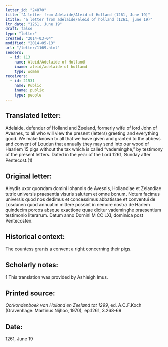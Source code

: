 ```yaml
---
letter_id: "24870"
title: "A letter from Adelaide/Aleid of Holland (1261, June 19)"
ititle: "a letter from adelaide/aleid of holland (1261, june 19)"
ltr_date: "1261, June 19"
draft: false
type: "letter"
created: "2014-03-04"
modified: "2014-05-13"
url: "/letter/1169.html"
senders:
  - id: 113
    name: Aleid/Adelaide of Holland
    iname: aleid/adelaide of holland
    type: woman
receivers:
  - id: 21531
    name: Public
    iname: public
    type: people
---
```

<h2> Translated letter:</h2>Adelaide, defender of Holland and Zeeland, formerly wife of lord John of Avesnes,  to all who will view the present (letters) greeting and everything good.
	We make known to all that we have given and granted to the abbess and convent of Loudun that annually they may send into our wood of Haarlem 15 pigs without the tax which is called “vademinghe,” by testimony of the present letters.
	Dated in the year of the Lord 1261, Sunday after Pentecost.(1)
<h2 class="mt-4"> Original letter:</h2>Aleydis uxor quondam domini Iohannis de Avesnis, Hollandiae et Zelandiae tutrix universis praesentia visuris salutem et omne bonum.
Notum facimus universis quod nos dedimus et concessimus abbatissae et conventui de Losdunen quod annuatim mittere possint in nemore nostra de Harlem quindecim porcos absque exactione quae dicitur vademinghe praesentium testimonio literarum. Datum anno Domini M CC LXI, dominica post Pentecosten.
<h2 class="mt-4"> Historical context:</h2>The countess grants a convent a right concerning their pigs.
<h2 class="mt-4"> Scholarly notes:</h2>1 This translation was provided by Ashleigh Imus.
<h2 class="mt-4"> Printed source:</h2><p><em>Oorkondenboek van Holland en Zeeland tot 1299</em>, ed. A.C.F.Koch (Gravenhage: Martinus Nijhoo, 1970), ep.1261, 3.268-69</p><h2 class="mt-4"> Date:</h2>1261, June 19